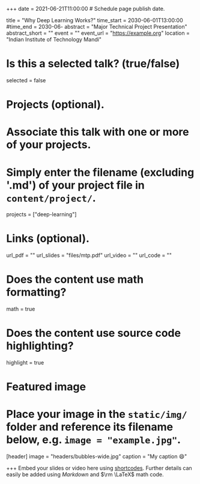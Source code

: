 +++
date = 2021-06-21T11:00:00  # Schedule page publish date.

title = "Why Deep Learning Works?"
time_start = 2030-06-01T13:00:00
#time_end = 2030-06-
abstract = "Major Technical Project Presentation"
abstract_short = ""
event = ""
event_url = "https://example.org"
location = "Indian Institute of Technology Mandi"

# Is this a selected talk? (true/false)
selected = false

# Projects (optional).
#   Associate this talk with one or more of your projects.
#   Simply enter the filename (excluding '.md') of your project file in `content/project/`.
projects = ["deep-learning"]

# Links (optional).
url_pdf = ""
url_slides = "files/mtp.pdf"
url_video = ""
url_code = ""

# Does the content use math formatting?
math = true

# Does the content use source code highlighting?
highlight = true

# Featured image
# Place your image in the `static/img/` folder and reference its filename below, e.g. `image = "example.jpg"`.
[header]
image = "headers/bubbles-wide.jpg"
caption = "My caption :smile:"

+++
Embed your slides or video here using [shortcodes](https://sourcethemes.com/academic/post/writing-markdown-latex/). Further details can easily be added using *Markdown* and $\rm \LaTeX$ math code.
